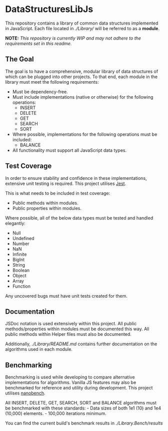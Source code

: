 # DataStructuresLibJs
This repository contains a library of common data structures implemented in JavaScript. Each file located in *./Library/* will be referred to as a **module**.

**NOTE:** *This repository is currently WIP and may not adhere to the requirements set in this readme.*


## The Goal
The goal is to have a comprehensive, modular library of data structures of which can be plugged into other projects. To that end, each module in the library must meet the following requirements:
- Must be dependency-free.
- Must include implementations (native or otherwise) for the following operations:
	- INSERT
	- DELETE
	- GET
	- SEARCH
	- SORT
- Where possible, implementations for the following operations must be included:
	- BALANCE
- All functionality must support all JavaScript data types.


## Test Coverage
In order to ensure stability and confidence in these implementations, extensive unit testing is required.
This project utilises [Jest](https://jestjs.io/).

This is what needs to be included in test coverage:
 - Public methods within modules.
 - Public properties within modules.

Where possible, all of the below data types must be tested and handled elegantly:
- Null
- Undefined
- Number 
- NaN
- Infinite
- BigInt
- String
- Boolean
- Object
- Array
- Function

Any uncovered bugs must have unit tests created for them.


## Documentation
JSDoc notation is used extensively within this project. 
All public methods/properties within modules must be documented this way.
All public methods within Helper files must also be documented.

Additionally, *./Library/README.md* contains further documentation on the algorithms used in each module.


## Benchmarking
Benchmarking is used while developing to compare alternative implementations for algorithms.
Vanilla JS features may also be benchmarked for reference and utility during development.
This project utilises [nanobench](https://www.npmjs.com/package/nanobench).

All INSERT, DELETE, GET, SEARCH, SORT and BALANCE algorithms must be benchmarked with these standards:
	- Data sizes of both 1e1 (10) and 1e4 (10,000) elements.
	- 100,000 iterations minimum.

You can find the current build's benchmark results in *./Library.Bench/results*